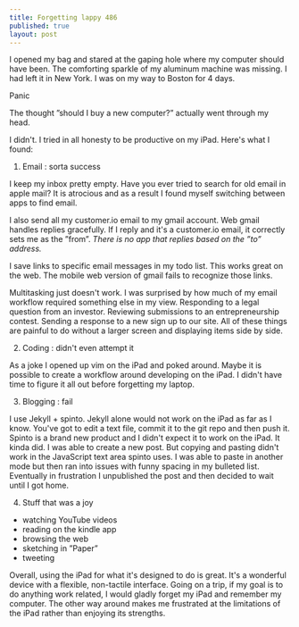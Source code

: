 ```yaml
---
title: Forgetting lappy 486
published: true
layout: post
---
```


I opened my bag and stared at the gaping hole where my computer should have been. The comforting sparkle of my aluminum machine was missing. I had left it in New York. I was on my way to Boston for 4 days. 

Panic

The thought ”should I buy a new computer?” actually went through my head. 

I didn't. I tried in all honesty to be productive on my iPad. Here's what I found:

1. Email : sorta success

I keep my inbox pretty empty. Have you ever tried to search for old email in apple mail? It is atrocious and as a result I found myself switching between apps to find email. 

I also send all my customer.io email to my gmail account. Web gmail handles replies gracefully. If I reply and it's a customer.io email, it correctly sets me as the ”from”. *There is no app that replies based on the ”to” address.*

I save links to specific email messages in my todo list. This works great on the web. The mobile web version of gmail fails to recognize those links.

Multitasking just doesn't work. I was surprised by how much of my email workflow required something else
in my view. Responding to a legal question from an investor. Reviewing submissions to an entrepreneurship contest. Sending a response to a new sign up to our site. All of these things are painful to do without a larger screen and displaying items side by side. 

2. Coding : didn't even attempt it

As a joke I opened up vim on the iPad and poked around. Maybe it is possible to create a workflow around developing on the iPad. I didn't have time to figure it all out before forgetting my laptop.

3. Blogging : fail

I use Jekyll + spinto. Jekyll alone would not work on the iPad as far as I know. You've got to edit a text file, commit it to the git repo and then push it. Spinto is a brand new product and I didn't expect it to work on the iPad. It kinda did. I was able to create a new post. But copying and pasting didn't work in the JavaScript text area spinto uses. I was able to paste in another mode but then ran into issues with funny spacing in my bulleted list. Eventually in frustration I unpublished the post and then decided to wait until I got home. 

4. Stuff that was a joy

* watching YouTube videos
* reading on the kindle app
* browsing the web 
* sketching in ”Paper”
* tweeting

Overall, using the iPad for what it's designed to do is great. It's a wonderful device with a flexible, non-tactile interface. Going on a trip, if my goal is to do anything work related, I would gladly forget my iPad and remember my computer. The other way around makes me frustrated at the limitations of the iPad rather than enjoying its strengths. 